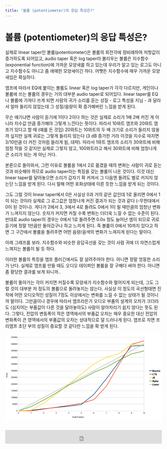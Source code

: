 ```yaml
---
title: "볼륨 (potentiometer)의 응답 특성은?"
---
```

# 볼륨 (potentiometer)의 응답 특성은?

실제로 linear taper인 볼륨(potentiometer)은 볼륨의 회전각에 정비례하여 저항값이 증가하도록 되어있고, audio taper 혹은 log taper라 불리우는 볼륨은 지수함수(exponential function)에 가까운 모양새를 하고 있는데 우리가 알고 있는 로그도 아니고 지수함수도 아니고 좀 애매한 모양새이긴 하다. 어쨋든 지수함수에 매우 가까운 모양새임은 확실하다.


앰프에 따라서 EQ에 붙이는 볼륨도 linear 혹은 log taper가 각각 다르지만, 게인이나 볼륨에 쓰는 볼륨의 경우는 거의 대부분 audio taper로 되어있다. linear taper를 EQ나 볼륨에 가져다 쓰게 되면 사람의 귀가 소리를 듣는 성질 - 로그 특성을 지님 - 과 달라서 얼마 돌리지 않았는데 그 성질/음량이 확 증가해버린 느낌을 받게 된다.


무슨 얘기냐면 사람이 듣기에 1이다 2이다 하는 것은 실제로 소리가 1배 2배 커진 게 아니라 지수값 만큼 증가해야 그렇게 느낀다는 뜻이다. 따라서 10와트 앰프와 20와트 앰프가 있다고 할 때 (예를 든 것임) 20와트는 10와트의 두 배 크기로 소리가 들리지 않을까 싶지만 실제 귀로는 그렇게 들리지 않는다 (3 dB 증가한 거라 이것을 지수로 따지면 3/10만큼 더 커진 것처럼 들리게 됨, 대략). 따라서 1와트 앰프의 소리가 30와트에 비해 엄청 작을 것 같지만 실제로 그렇지 않고, 100와트라고 해서 30와트에 비해 엄청나게 큰 소리가 되는 게 아닌 거다.


본론으로 돌아와서, 그런 이유로 볼륨을 1에서 2로 옮겼을 때의 변화는 사람이 귀로 듣는 것과 비슷해야 하므로 audio taper라는 특징을 갖는 볼륨이 나온 것이다. 이것 대신 linear taper를 달아놓으면 소리가 갑자기 확 커져서 그 다음엔 돌려도 별로 커지지 않는단 느낌을 받게 된다. 다시 말해 어떤 포화상태에 이른 듯한 느낌을 받게 되는 것이다. 


그도 그럴 것이 linear taper에서 0은 사실상 0과 거의 같은 값인데 1로 올리면 0에서 1이 되는 것이라 실제로 그 로그값은 엄청나게 커진 결과가 되는 것과 같다 (-무한대에서 0이 된 것이니). 게다가 2에서 3, 3에서 4로 돌려도 0에서 1이 될 때만큼의 엄청난 변화가 느껴지지 않는다. 숫자가 커지면 커질 수록 변화는 더더욱 느낄 수 없는 수준이 된다. 반대로 audio taper의 경우는 0에서 1로 돌려주면 0.0x 정도 늘어난 셈이 되므로 귀로 듣기에 정말 1만큼만 돌아갔구나 하고 느끼게 된다. 즉 볼륨이 0에서 10까지 있다고 하면 그 구간에서 볼륨을 돌려주면 어떤 음량/음색의 변화가 느껴지게 된다는 말이다. 


아래 그래프를 보라. 지수함수와 비슷한 응답곡선을 갖는 것이 사람 귀에 더 자연스럽게 느껴지는 볼륨이 될 듯 하다.


이러한 볼륨의 특징을 앰프 플러긴에서도 잘 살려주어야 한다. 아니면 정말 엉뚱한 소리가 난다. 실제로 앰프를 만들 때도 오디오 테이퍼인 볼륨을 잘 구해다 써야 한다. 아니면 좀 황당한 결과를 보게 되니까..


볼륨이 돌아가는 각이 커지면 커질수록 모양새가 지수함수와 멀어지게 되는데, 그도 그럴 것이 대부분 저 정도의 볼륨으로 돌려놓지는 않는다. 사실상 이 정도의 곡선형태면 진작에 어떤 오디오적인 성질이 7정도 이상에서는 변화를 느낄 수 없는 상태가 될 것이니까 말이다. 그만큼이나 경우에 따라서 앰프라든가 오디오 부품의 설계의 오차가 크더라도 (심지어는 부품값이 다른 것을 달아놓아도) 사람이 알아차리기 쉽지 않다는 뜻도 된다. 그렇다, 전압의 변동폭이 작은 영역에서의 부품값 오차는 매우 중요한 대신 전압의 변화폭이 큰 영역에서의 부품값의 오차는 상대적으로 덜 드러나게 된다. 앰프로 치면 프리앰프 초단 부의 성질이 중요할 것 같다란 느낌을 확 받게 된다.




![image](/assets/images/b396ab3322a3f9b14be02ac44f67026d.png)




<iframe class="daum_like_button" id="daum_like_button_1090" frameborder="0" scrolling="no" allowTransparency="true" src="http://tonebrew.tistory.com/like/?uid=49097_1090&sc=404%2CblogId_49097&url=http%3A%2F%2Ftonebrew.tistory.com%2F1090&published=1412389693" style="width:100%;height:44px;margin:10px auto"></iframe>

